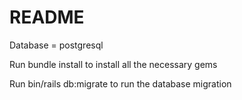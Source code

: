 # README

Database = postgresql

Run bundle install to install all the necessary gems

Run bin/rails db:migrate to run the database migration